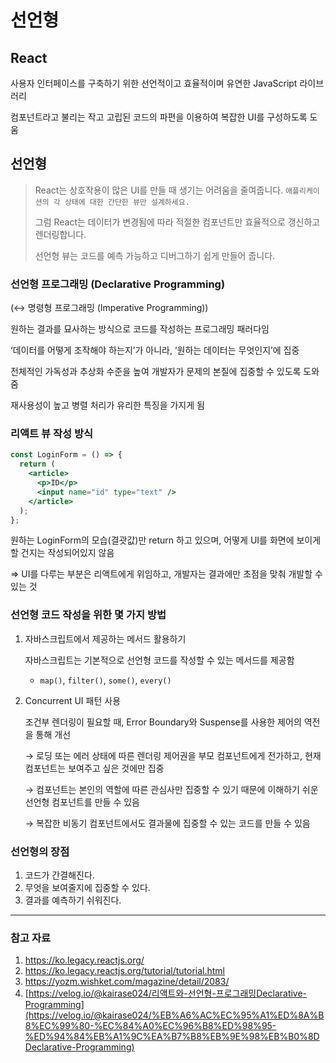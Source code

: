# 선언형

## React

사용자 인터페이스를 구축하기 위한 선언적이고 효율적이며 유연한 JavaScript 라이브러리

컴포넌트라고 불리는 작고 고립된 코드의 파편을 이용하여 복잡한 UI를 구성하도록 도움

## 선언형

> React는 상호작용이 많은 UI를 만들 때 생기는 어려움을 줄여줍니다.
> `애플리케이션의 각 상태에 대한 간단한 뷰만 설계하세요.`
>
> 그럼 React는 데이터가 변경됨에 따라 적절한 컴포넌트만 효율적으로 갱신하고 렌더링합니다.
>
> 선언형 뷰는 코드를 예측 가능하고 디버그하기 쉽게 만들어 줍니다.

### 선언형 프로그래밍 (Declarative Programming)

(↔ 명령형 프로그래밍 (Imperative Programming))

원하는 결과를 묘사하는 방식으로 코드를 작성하는 프로그래밍 패러다임

‘데이터를 어떻게 조작해야 하는지’가 아니라, ‘원하는 데이터는 무엇인지’에 집중

전체적인 가독성과 추상화 수준을 높여 개발자가 문제의 본질에 집중할 수 있도록 도와줌

재사용성이 높고 병렬 처리가 유리한 특징을 가지게 됨

### 리액트 뷰 작성 방식

```jsx
const LoginForm = () => {
  return (
    <article>
      <p>ID</p>
      <input name="id" type="text" />
    </article>
  );
};
```

원하는 LoginForm의 모습(결괏값)만 return 하고 있으며, 어떻게 UI를 화면에 보이게 할 건지는 작성되어있지 않음

⇒ UI를 다루는 부분은 리액트에게 위임하고, 개발자는 결과에만 초점을 맞춰 개발할 수 있는 것

### 선언형 코드 작성을 위한 몇 가지 방법

1. 자바스크립트에서 제공하는 메서드 활용하기

   자바스크립트는 기본적으로 선언형 코드를 작성할 수 있는 메서드를 제공함

   - `map()`, `filter()`, `some()`, `every()`

2. Concurrent UI 패턴 사용

   조건부 렌더링이 필요할 때, Error Boundary와 Suspense를 사용한 제어의 역전을 통해 개선

   → 로딩 또는 에러 상태에 따른 렌더링 제어권을 부모 컴포넌트에게 전가하고, 현재 컴포넌트는 보여주고 싶은 것에만 집중

   → 컴포넌트는 본인의 역할에 따른 관심사만 집중할 수 있기 때문에 이해하기 쉬운 선언형 컴포넌트를 만들 수 있음

   → 복잡한 비동기 컴포넌트에서도 결과물에 집중할 수 있는 코드를 만들 수 있음

### 선언형의 장점

1. 코드가 간결해진다.
2. 무엇을 보여줄지에 집중할 수 있다.
3. 결과를 예측하기 쉬워진다.

---

### 참고 자료

1. https://ko.legacy.reactjs.org/
2. https://ko.legacy.reactjs.org/tutorial/tutorial.html
3. https://yozm.wishket.com/magazine/detail/2083/
4. [https://velog.io/@kairase024/리액트와-선언형-프로그래밍Declarative-Programming](https://velog.io/@kairase024/%EB%A6%AC%EC%95%A1%ED%8A%B8%EC%99%80-%EC%84%A0%EC%96%B8%ED%98%95-%ED%94%84%EB%A1%9C%EA%B7%B8%EB%9E%98%EB%B0%8DDeclarative-Programming)
